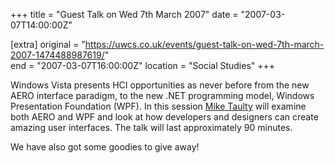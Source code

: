 +++
title = "Guest Talk on Wed 7th March 2007"
date = "2007-03-07T14:00:00Z"

[extra]
original = "https://uwcs.co.uk/events/guest-talk-on-wed-7th-march-2007-1474488987619/"    
end = "2007-03-07T16:00:00Z"
location = "Social Studies"
+++

Windows Vista presents HCI opportunities as never before from the new AERO interface paradigm, to the new .NET programming model, Windows Presentation Foundation (WPF). In this session [Mike Taulty](http://mtaulty.com/) will examine both AERO and WPF and look at how developers and designers can create amazing user interfaces. The talk will last approximately 90 minutes.

We have also got some goodies to give away\!

